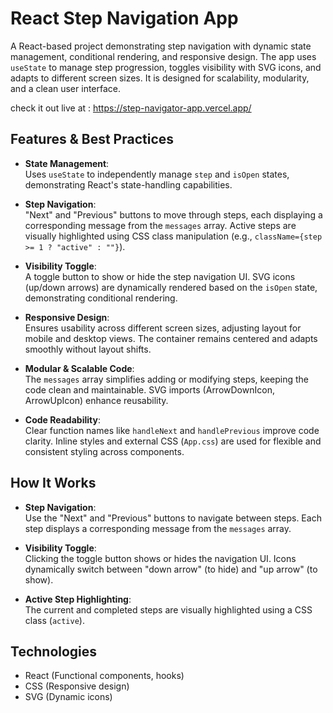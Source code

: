 # React Step Navigation App

A React-based project demonstrating step navigation with dynamic state management, conditional rendering, and responsive design. The app uses `useState` to manage step progression, toggles visibility with SVG icons, and adapts to different screen sizes. It is designed for scalability, modularity, and a clean user interface.

check it out live at : https://step-navigator-app.vercel.app/

## Features & Best Practices

- **State Management**:  
  Uses `useState` to independently manage `step` and `isOpen` states, demonstrating React's state-handling capabilities.

- **Step Navigation**:  
  "Next" and "Previous" buttons to move through steps, each displaying a corresponding message from the `messages` array. Active steps are visually highlighted using CSS class manipulation (e.g., `className={step >= 1 ? "active" : ""}`).

- **Visibility Toggle**:  
  A toggle button to show or hide the step navigation UI. SVG icons (up/down arrows) are dynamically rendered based on the `isOpen` state, demonstrating conditional rendering.

- **Responsive Design**:  
  Ensures usability across different screen sizes, adjusting layout for mobile and desktop views. The container remains centered and adapts smoothly without layout shifts.

- **Modular & Scalable Code**:  
  The `messages` array simplifies adding or modifying steps, keeping the code clean and maintainable. SVG imports (ArrowDownIcon, ArrowUpIcon) enhance reusability.

- **Code Readability**:  
  Clear function names like `handleNext` and `handlePrevious` improve code clarity. Inline styles and external CSS (`App.css`) are used for flexible and consistent styling across components.

## How It Works

- **Step Navigation**:  
  Use the "Next" and "Previous" buttons to navigate between steps. Each step displays a corresponding message from the `messages` array.

- **Visibility Toggle**:  
  Clicking the toggle button shows or hides the navigation UI. Icons dynamically switch between "down arrow" (to hide) and "up arrow" (to show).

- **Active Step Highlighting**:  
  The current and completed steps are visually highlighted using a CSS class (`active`).

## Technologies

- React (Functional components, hooks)
- CSS (Responsive design)
- SVG (Dynamic icons)
